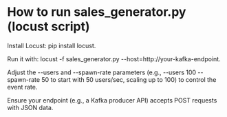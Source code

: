 # How to run sales_generator.py (locust script)

Install Locust: pip install locust.

Run it with: locust -f sales_generator.py --host=http://your-kafka-endpoint.

Adjust the --users and --spawn-rate parameters (e.g., --users 100 --spawn-rate 50 to start with 50 users/sec, scaling up to 100) to control the event rate.

Ensure your endpoint (e.g., a Kafka producer API) accepts POST requests with JSON data.